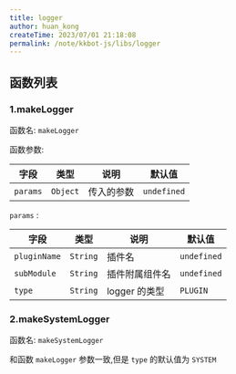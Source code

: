 ```yaml
---
title: logger
author: huan_kong
createTime: 2023/07/01 21:18:08
permalink: /note/kkbot-js/libs/logger
---
```


## 函数列表

### 1.makeLogger

函数名: `makeLogger`

函数参数: 

| 字段     | 类型     | 说明       | 默认值      |
| -------- | -------- | ---------- | ----------- |
| `params` | `Object` | 传入的参数 | `undefined` |

`params` :

| 字段         | 类型     | 说明           | 默认值      |
| ------------ | -------- | -------------- | ----------- |
| `pluginName` | `String` | 插件名         | `undefined` |
| `subModule`  | `String` | 插件附属组件名 | `undefined` |
| `type`       | `String` | logger 的类型  | `PLUGIN`    |

### 2.makeSystemLogger

函数名: `makeSystemLogger`

和函数 `makeLogger` 参数一致,但是 `type` 的默认值为 `SYSTEM`
